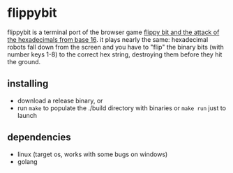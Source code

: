 # flippybit

flippybit is a terminal port of the browser game [flippy bit and the attack of the hexadecimals from base 16](https://flippybitandtheattackofthehexadecimalsfrombase16.com/). it plays nearly the same: hexadecimal robots fall down from the screen and you have to "flip" the binary bits (with number keys 1-8) to the correct hex string, destroying them before they hit the ground.

## installing
- download a release binary, or
- run `make` to populate the ./build directory with binaries or `make run` just to launch

## dependencies
- linux (target os, works with some bugs on windows)
- golang
